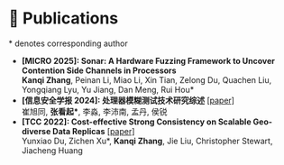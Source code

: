 # 📝 Publications 
\* denotes corresponding author
  <!-- [[Paper]](../../files/issta25main_syzgpt.pdf) [[Code]](https://github.com/QGrain/SyzGPT) -->
  <!-- [![SyzGPT](https://img.shields.io/github/stars/QGrain/SyzGPT?style=social)](https://github.com/QGrain/SyzGPT) -->
  <!-- In *Proceedings of the 34th ACM SIGSOFT International Symposium on Software Testing and Analysis (ISSTA)*, Trondheim, Norway, June 2025 -->


* **\[MICRO 2025\]: Sonar: A Hardware Fuzzing Framework to Uncover Contention Side Channels in Processors**     
    **Kanqi Zhang**, Peinan Li, Miao Li, Xin Tian, Zelong Du, Quachen Liu, Yongqiang Lyu, Yu Jiang, Dan Meng, Rui Hou\*
* **\[信息安全学报 2024\]: 处理器模糊测试技术研究综述** [[paper]](https://jcs.iie.ac.cn/xxaqxb/ch/reader/view_abstract.aspx?flag=2&file_no=202403060000001&journal_id=xxaqxb)     
    崔旭同, **张看起\***, 李淼, 李沛南, 孟丹, 侯锐
* **\[TCC 2022\]: Cost-effective Strong Consistency on Scalable Geo-diverse Data Replicas** [[paper]](https://ieeexplore.ieee.org/abstract/document/9740519/)     
    Yunxiao Du, Zichen Xu\*, **Kanqi Zhang**, Jie Liu, Christopher Stewart, Jiacheng Huang

